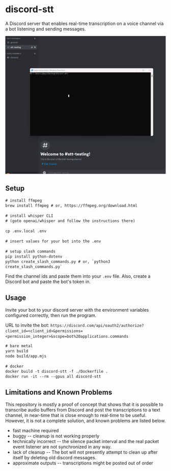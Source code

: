 # discord-stt
A Discord server that enables real-time transcription on a voice channel via a bot listening and sending messages. 

![Discord Speech-to-Text](https://github.com/jkeys-dev/discord-stt/blob/main/static/discord-stt.gif?raw=true)

## Setup

```
# install ffmpeg
brew install ffmpeg # or, https://ffmpeg.org/download.html

# install whisper CLI
# (goto openai/whisper and follow the instructions there)

cp .env.local .env

# insert values for your bot into the .env

# setup slash commands
pip install python-dotenv
python create_slash_commands.py # or, `python3 create_slash_commands.py`
```

Find the channel ids and paste them into your `.env` file. Also, create a Discord bot and paste the bot's token in.

## Usage

Invite your bot to your discord server with the environment variables configured correctly, then run the program.

URL to invite the bot: `https://discord.com/api/oauth2/authorize?client_id=<client_id>&permissions=<permission_integer>&scope=bot%20applications.commands`

```
# bare metal
yarn build
node build/app.mjs

# docker
docker build -t discord-stt -f ./Dockerfile .
docker run -it --rm --gpus all discord-stt

```

## Limitations and Known Problems

This repository is mostly a proof of concept that shows that it is possible to transcribe audio buffers from Discord and post the transcriptions to a text channel, in near-time that is close enough to real-time to be useful. However, it is not a complete solution, and known problems are listed below.

- fast machine required
- buggy -- cleanup is not working properly
- technically incorrect -- the silence packet interval and the real packet event listener are not synchronized in any way. 
- lack of cleanup -- The bot will not presently attempt to clean up after itself by deleting old discord messages. 
- approximate outputs -- transcriptions might be posted out of order
